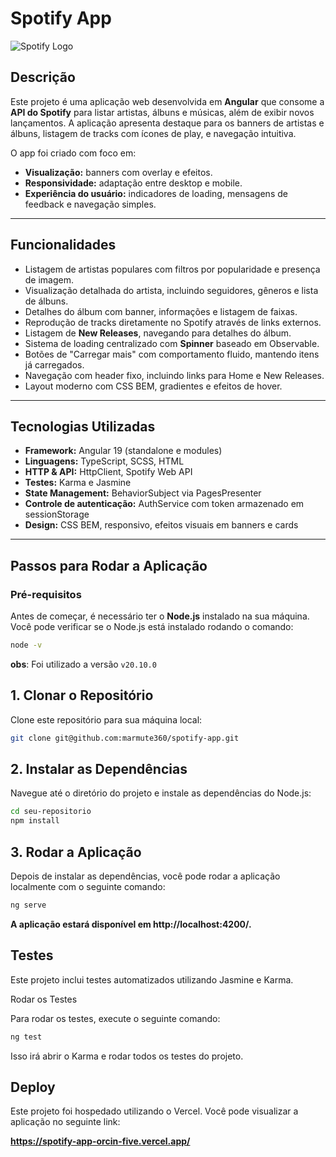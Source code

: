 # Spotify App

![Spotify Logo](https://upload.wikimedia.org/wikipedia/commons/1/19/Spotify_logo_without_text.svg)

## Descrição

Este projeto é uma aplicação web desenvolvida em **Angular** que consome a **API do Spotify** para listar artistas, álbuns e músicas, além de exibir novos lançamentos. A aplicação apresenta destaque para os banners de artistas e álbuns, listagem de tracks com ícones de play, e navegação intuitiva.

O app foi criado com foco em:
- **Visualização:** banners com overlay e efeitos.
- **Responsividade:** adaptação entre desktop e mobile.
- **Experiência do usuário:** indicadores de loading, mensagens de feedback e navegação simples.

---

## Funcionalidades

- Listagem de artistas populares com filtros por popularidade e presença de imagem.
- Visualização detalhada do artista, incluindo seguidores, gêneros e lista de álbuns.
- Detalhes do álbum com banner, informações e listagem de faixas.
- Reprodução de tracks diretamente no Spotify através de links externos.
- Listagem de **New Releases**, navegando para detalhes do álbum.
- Sistema de loading centralizado com **Spinner** baseado em Observable.
- Botões de "Carregar mais" com comportamento fluido, mantendo itens já carregados.
- Navegação com header fixo, incluindo links para Home e New Releases.
- Layout moderno com CSS BEM, gradientes e efeitos de hover.

---

## Tecnologias Utilizadas

- **Framework:** Angular 19 (standalone e modules)
- **Linguagens:** TypeScript, SCSS, HTML
- **HTTP & API:** HttpClient, Spotify Web API
- **Testes:** Karma e Jasmine
- **State Management:** BehaviorSubject via PagesPresenter
- **Controle de autenticação:** AuthService com token armazenado em sessionStorage
- **Design:** CSS BEM, responsivo, efeitos visuais em banners e cards

---

## **Passos para Rodar a Aplicação**

### **Pré-requisitos**
Antes de começar, é necessário ter o **Node.js** instalado na sua máquina. Você pode verificar se o Node.js está instalado rodando o comando:

```bash
node -v
```
**obs**: Foi utilizado a versão `v20.10.0`
## 1. Clonar o Repositório

  Clone este repositório para sua máquina local:
```bash
git clone git@github.com:marmute360/spotify-app.git 
```
## 2. Instalar as Dependências

  Navegue até o diretório do projeto e instale as dependências do Node.js:
```bash
cd seu-repositorio
npm install
```

## 3. Rodar a Aplicação

  Depois de instalar as dependências, você pode rodar a aplicação localmente com o seguinte comando:
```bash
ng serve
```

**A aplicação estará disponível em http://localhost:4200/.**

## Testes

Este projeto inclui testes automatizados utilizando Jasmine e Karma.

Rodar os Testes

Para rodar os testes, execute o seguinte comando:
```bash
ng test
```

Isso irá abrir o Karma e rodar todos os testes do projeto.


## Deploy

Este projeto foi hospedado utilizando o Vercel. Você pode visualizar a aplicação no seguinte link:

**https://spotify-app-orcin-five.vercel.app/**


